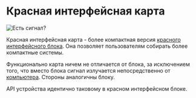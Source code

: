 # Красная интерфейсная карта
![Есть сигнал?](item:oc2:redstone_interface_card)

Красная интерфейсная карта - более компактная версия [красного интерфейсного блока](../block/redstone_interface.md). Она позволяет пользователям собирать более компактные системы.

Функционально карта ничем не отличается от блока, за исключением того, что вместо блока сигнал излучается непосредственно от [компьютера](../block/computer.md). Стороны аналогичны блоку.

API устройства идентично таковому в красном интерфейсном блоке.